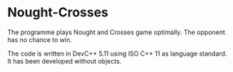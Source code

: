 # Nought-Crosses
The programme plays Nought and Crosses game optimally.
The opponent has no chance to win.

The code is written in DevC++ 5.11 using ISO C++ 11 as language standard.
It has been developed without objects.

